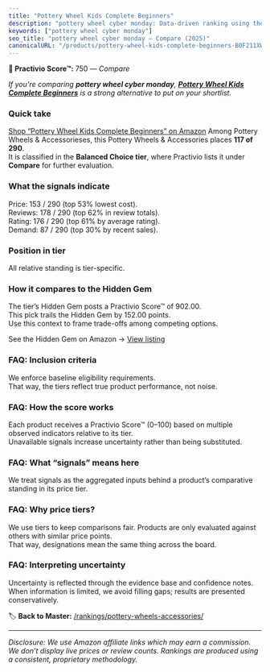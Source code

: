 ```yaml
---
title: "Pottery Wheel Kids Complete Beginners"
description: "pottery wheel cyber monday: Data-driven ranking using the Practivio Score™. Positioned by quality, value, demand, findability, momentum."
keywords: ["pottery wheel cyber monday"]
seo_title: "pottery wheel cyber monday — Compare (2025)"
canonicalURL: "/products/pottery-wheel-kids-complete-beginners-B0F211XWD9/"
---
```


**🛒 Practivio Score™:** 750 — _Compare_


*If you're comparing **pottery wheel cyber monday**, **[Pottery Wheel Kids Complete Beginners](https://www.amazon.com/dp/B0F211XWD9?tag=practivio-20)** is a strong alternative to put on your shortlist.*
### Quick take
[Shop “Pottery Wheel Kids Complete Beginners” on Amazon](https://www.amazon.com/dp/B0F211XWD9?tag=practivio-20)
Among Pottery Wheels & Accessorieses, this Pottery Wheels & Accessories places **117 of 290**.  
It is classified in the **Balanced Choice tier**, where Practivio lists it under **Compare** for further evaluation.

### What the signals indicate
Price: 153 / 290 (top 53% lowest cost).  
Reviews: 178 / 290 (top 62% in review totals).  
Rating: 176 / 290 (top 61% by average rating).  
Demand: 87 / 290 (top 30% by recent sales).

### Position in tier
All relative standing is tier-specific.

### How it compares to the Hidden Gem
The tier’s Hidden Gem posts a Practivio Score™ of 902.00.  
This pick trails the Hidden Gem by 152.00 points.  
Use this context to frame trade-offs among competing options.  

See the Hidden Gem on Amazon → [View listing](https://www.amazon.com/dp/B07N64DQ9J?tag=practivio-20)

### FAQ: Inclusion criteria
We enforce baseline eligibility requirements.  
That way, the tiers reflect true product performance, not noise.

### FAQ: How the score works
Each product receives a Practivio Score™ (0–100) based on multiple observed indicators relative to its tier.  
Unavailable signals increase uncertainty rather than being substituted.

### FAQ: What “signals” means here
We treat signals as the aggregated inputs behind a product’s comparative standing in its price tier.

### FAQ: Why price tiers?
We use tiers to keep comparisons fair. Products are only evaluated against others with similar price points.  
That way, designations mean the same thing across the board.

### FAQ: Interpreting uncertainty
Uncertainty is reflected through the evidence base and confidence notes.  
When information is limited, we avoid filling gaps; results are presented conservatively.

<!-- Missing template for Compare/CompareWithinPriceClass -->


🏷️ **Back to Master:** [/rankings/pottery-wheels-accessories/](/rankings/pottery-wheels-accessories/)

---
_Disclosure: We use Amazon affiliate links which may earn a commission. We don’t display live prices or review counts. Rankings are produced using a consistent, proprietary methodology._
